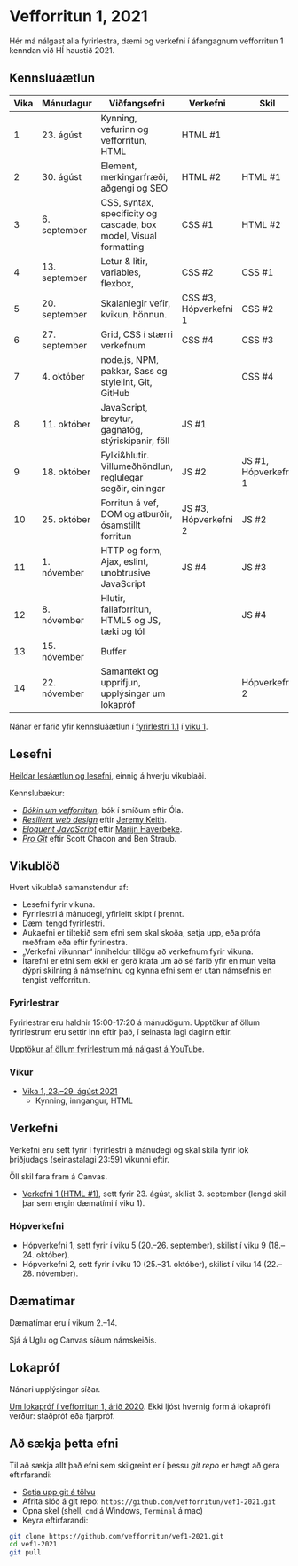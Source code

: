 # Vefforritun 1, 2021

Hér má nálgast alla fyrirlestra, dæmi og verkefni í áfangagnum vefforritun 1 kenndan við HÍ haustið 2021.

## Kennsluáætlun

| Vika | Mánudagur     | Viðfangsefni                                                      | Verkefni              | Skil                 |
|------|---------------|-------------------------------------------------------------------|-----------------------|----------------------|
|  1   | 23. ágúst     | Kynning, vefurinn og vefforritun, HTML                            | HTML #1               |                      |
|  2   | 30. ágúst     | Element, merkingarfræði, aðgengi og SEO                           | HTML #2               | HTML #1              |
|  3   |  6. september | CSS, syntax, specificity og cascade, box model, Visual formatting | CSS #1                | HTML #2              |
|  4   | 13. september | Letur & litir, variables, flexbox,                                | CSS #2                | CSS #1               |
|  5   | 20. september | Skalanlegir vefir, kvikun, hönnun.                                | CSS #3, Hópverkefni 1 | CSS #2               |
|  6   | 27. september | Grid, CSS í stærri verkefnum                                      | CSS #4                | CSS #3               |
|  7   |  4. október   | node.js, NPM, pakkar, Sass og stylelint, Git, GitHub              |                       | CSS #4               |
|  8   | 11. október   | JavaScript, breytur, gagnatög, stýriskipanir, föll                | JS #1                 |                      |
|  9   | 18. október   | Fylki&hlutir. Villumeðhöndlun, reglulegar segðir, einingar        | JS #2                 | JS #1, Hópverkefni 1 |
|  10  | 25. október   | Forritun á vef, DOM og atburðir, ósamstillt forritun              | JS #3, Hópverkefni 2  | JS #2                |
|  11  |  1. nóvember  | HTTP og form, Ajax, eslint, unobtrusive JavaScript                | JS #4                 | JS #3                |
|  12  |  8. nóvember  | Hlutir, fallaforritun, HTML5 og JS, tæki og tól                   |                       | JS #4                |
|  13  | 15. nóvember  | Buffer                                                            |                       |                      |
|  14  | 22. nóvember  | Samantekt og upprifjun, upplýsingar um lokapróf                   |                       | Hópverkefni 2        |

Nánar er farið yfir kennsluáætlun í [fyrirlestri 1.1](./vikur/01/01.1.kynning.md) í [viku 1](./vikur/01/).

## Lesefni

[Heildar lesáætlun og lesefni](./lesefni.md), einnig á hverju vikublaði.

Kennslubækur:

* [_Bókin um vefforritun_](https://bok.vefforritun.is), bók í smíðum eftir Óla.
* [_Resilient web design_](https://resilientwebdesign.com/) eftir [Jeremy Keith](https://adactio.com/).
* [_Eloquent JavaScript_](http://eloquentjavascript.net/) eftir [Marijn Haverbeke](https://marijnhaverbeke.nl/).
* [_Pro Git_](https://git-scm.com/book/en/v2) eftir Scott Chacon and Ben Straub.

## Vikublöð

Hvert vikublað samanstendur af:

* Lesefni fyrir vikuna.
* Fyrirlestri á mánudegi, yfirleitt skipt í þrennt.
* Dæmi tengd fyrirlestri.
* Aukaefni er tiltekið sem efni sem skal skoða, setja upp, eða prófa meðfram eða eftir fyrirlestra.
* „Verkefni vikunnar“ inniheldur tillögu að verkefnum fyrir vikuna.
* Ítarefni er efni sem ekki er gerð krafa um að sé farið yfir en mun veita dýpri skilning á námsefninu og kynna efni sem er utan námsefnis en tengist vefforritun.

### Fyrirlestrar

Fyrirlestrar eru haldnir 15:00-17:20 á mánudögum. Upptökur af öllum fyrirlestrum eru settir inn eftir það, í seinasta lagi daginn eftir.

[Upptökur af öllum fyrirlestrum má nálgast á YouTube](https://www.youtube.com/playlist?list=PLRj-ccg8iozz8f2M4yIZFQOxU_Rg9Uraa).

### Vikur

* [Vika 1, 23.–29. ágúst 2021](vikur/01/)
  - Kynning, inngangur, HTML

## Verkefni

Verkefni eru sett fyrir í fyrirlestri á mánudegi og skal skila fyrir lok þriðjudags (seinastalagi 23:59) vikunni eftir.

Öll skil fara fram á Canvas.

* [Verkefni 1 (HTML #1)](https://github.com/vefforritun/vef1-2021-v1), sett fyrir 23. ágúst, skilist 3. september (lengd skil þar sem engin dæmatími í viku 1).

### Hópverkefni

* Hópverkefni 1, sett fyrir í viku 5 (20.–26. september), skilist í viku 9 (18.–24. október).
* Hópverkefni 2, sett fyrir í viku 10 (25.–31. október), skilist í viku 14 (22.–28. nóvember).

## Dæmatímar

Dæmatímar eru í vikum 2.–14.

Sjá á Uglu og Canvas síðum námskeiðis.

## Lokapróf

Nánari upplýsingar síðar.

[Um lokapróf í vefforritun 1, árið 2020](./vikur/13/13.5.lokaprof.md). Ekki ljóst hvernig form á lokaprófi verður: staðpróf eða fjarpróf.

## Að sækja þetta efni

Til að sækja allt það efni sem skilgreint er í þessu _git repo_ er hægt að gera eftirfarandi:

* [Setja upp git á tölvu](https://help.github.com/articles/set-up-git/)
* Afrita slóð á git repo: `https://github.com/vefforritun/vef1-2021.git`
* Opna skel (shell, `cmd` á Windows, `Terminal` á mac)
* Keyra eftirfarandi:

```bash
git clone https://github.com/vefforritun/vef1-2021.git
cd vef1-2021
git pull
```
